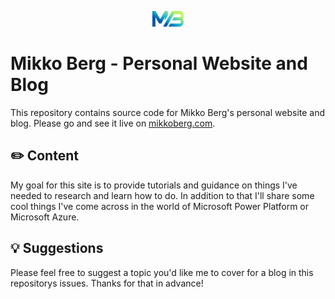 <p align="center">
 <img src="Website/static/img/logo.svg" height="25">
</p>

# Mikko Berg - Personal Website and Blog

This repository contains source code for Mikko Berg's personal website and blog. Please go and see it live on [mikkoberg.com](https://mikkoberg.com).

## ✏️ Content

My goal for this site is to provide tutorials and guidance on things I've needed to research and learn how to do. In addition to that I'll share some cool things I've come across in the world of Microsoft Power Platform or Microsoft Azure.

## 💡 Suggestions

Please feel free to suggest a topic you'd like me to cover for a blog in this repositorys issues. Thanks for that in advance!
